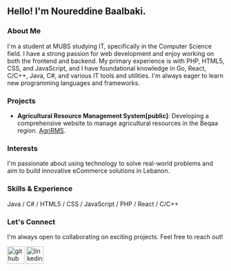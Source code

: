 ## Hello! I'm Noureddine Baalbaki.

### About Me
I'm a student at MUBS studying IT, specifically in the Computer Science field. I have a strong passion for web development and enjoy working on both the frontend and backend. My primary experience is with PHP, HTML5, CSS, and JavaScript, and I have foundational knowledge in Go, React, C/C++, Java, C#, and various IT tools and utilities. I'm always eager to learn new programming languages and frameworks.

### Projects
- **Agricultural Resource Management System[public]**: Developing a comprehensive website to manage agricultural resources in the Beqaa region.
 [AgriRMS](https://github.com/Baalbaki956/AgriRMS).

### Interests
I'm passionate about using technology to solve real-world problems and aim to build innovative eCommerce solutions in Lebanon.

### Skills & Experience
Java / C# / HTML5 / CSS / JavaScript / PHP / React / C/C++

### Let's Connect
I'm always open to collaborating on exciting projects. Feel free to reach out!

[<img src='https://cdn.jsdelivr.net/npm/simple-icons@3.0.1/icons/github.svg' alt='github' height='40'>](https://github.com/Baalbaki956)  [<img src='https://cdn.jsdelivr.net/npm/simple-icons@3.0.1/icons/linkedin.svg' alt='linkedin' height='40'>](https://www.linkedin.com/in/noureddine-baalbaki-3a3245198//)  

